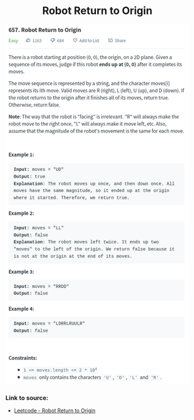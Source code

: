 <h1 align="center">Robot Return to Origin</h1>

![alt text](https://raw.githubusercontent.com/matthew01lokiet/Github-repos-images/main/Algs/String/neOlrUG2_o.png)


### Link to source: 
- <a href="https://leetcode.com/problems/robot-return-to-origin/">Leetcode - Robot Return to Origin</a>

